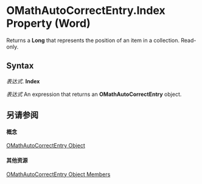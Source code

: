 
# OMathAutoCorrectEntry.Index Property (Word)

Returns a  **Long** that represents the position of an item in a collection. Read-only.


## Syntax

 _表达式_. **Index**

 _表达式_ An expression that returns an **OMathAutoCorrectEntry** object.


## 另请参阅


#### 概念


[OMathAutoCorrectEntry Object](477e0077-ba5c-ca81-1aaf-20b941bd2a15.md)
#### 其他资源


[OMathAutoCorrectEntry Object Members](http://msdn.microsoft.com/library/28671f1b-5d44-d42a-3c03-0ae7bed7762d%28Office.15%29.aspx)